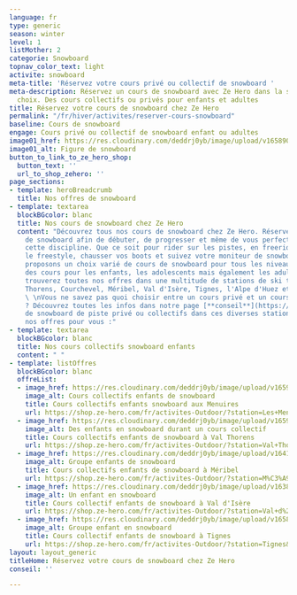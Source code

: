 ```yaml
---
language: fr
type: generic
season: winter
level: 1
listMother: 2
categorie: Snowboard
topnav_color_text: light
activite: snowboard
meta-title: 'Réservez votre cours privé ou collectif de snowboard '
meta-description: Réservez un cours de snowboard avec Ze Hero dans la station de votre
  choix. Des cours collectifs ou privés pour enfants et adultes
title: Réservez votre cours de snowboard chez Ze Hero
permalink: "/fr/hiver/activites/reserver-cours-snowboard"
baseline: Cours de snowboard
engage: Cours privé ou collectif de snowboard enfant ou adultes
image01_href: https://res.cloudinary.com/deddrj0yb/image/upload/v1658907220/website/winter/IMG_7926.jpg
image01_alt: Figure de snowboard
button_to_link_to_ze_hero_shop:
  button_text: ''
  url_to_shop_zehero: ''
page_sections:
- template: heroBreadcrumb
  title: Nos offres de snowboard
- template: textarea
  blockBGcolor: blanc
  title: Nos cours de snowboard chez Ze Hero
  content: "Découvrez tous nos cours de snowboard chez Ze Hero. Réservez un cours
    de snowboard afin de débuter, de progresser et même de vous perfectionner dans
    cette discipline. Que ce soit pour rider sur les pistes, en freeride, apprendre
    le freestyle, chausser vos boots et suivez votre moniteur de snowboard. Nous vous
    proposons un choix varié de cours de snowboard pour tous les niveaux. Vous trouverez
    des cours pour les enfants, les adolescents mais également les adultes. \n\nVous
    trouverez toutes nos offres dans une multitude de stations de ski tel que Val
    Thorens, Courchevel, Méribel, Val d'Isère, Tignes, l'Alpe d'Huez et les Menuires.
    \ \nVous ne savez pas quoi choisir entre un cours privé et un cours collectif
    ? Découvrez toutes les infos dans notre page [**conseil**](https://www.ze-hero.com/fr/hiver/conseils/cours-prive-cours-collectif)**.**\n\nCours
    de snowboard de piste privé ou collectifs dans ces diverses stations, voici toutes
    nos offres pour vous :"
- template: textarea
  blockBGcolor: blanc
  title: Nos cours collectifs snowboard enfants
  content: " "
- template: listOffres
  blockBGcolor: blanc
  offreList:
  - image_href: https://res.cloudinary.com/deddrj0yb/image/upload/v1659357508/website/winter/267408799_9365385923532795_5323596030971719906_n.jpg
    image_alt: Cours collectifs enfants de snowboard
    title: Cours collectifs enfants snowboard aux Menuires
    url: https://shop.ze-hero.com/fr/activites-Outdoor/?station=Les+Menuires&calessonstype=Cours+collectif&catypegenderlistsummer=Enfant&calessonsactivitytype=Snowboard&start-date=
  - image_href: https://res.cloudinary.com/deddrj0yb/image/upload/v1659357505/website/winter/269889239_9441375549267165_2049531082446778310_n.jpg
    image_alt: Des enfants en snowboard durant un cours collectif
    title: Cours collectifs enfants de snowboard à Val Thorens
    url: https://shop.ze-hero.com/fr/activites-Outdoor/?station=Val+Thorens&calessonstype=Cours+collectif&catypegenderlistsummer=Enfant&calessonsactivitytype=Snowboard&start-date=
  - image_href: https://res.cloudinary.com/deddrj0yb/image/upload/v1641898596/website/winter/slide-4-prosneige-cours-location-ecole-ski-snowboard_mezbdr.jpg
    image_alt: Groupe enfants de snowboard
    title: Cours collectifs enfants de snowboard à Méribel
    url: https://shop.ze-hero.com/fr/activites-Outdoor/?station=M%C3%A9ribel&calessonstype=Cours+collectif&catypegenderlistsummer=Enfant&calessonsactivitytype=Snowboard&start-date=
  - image_href: https://res.cloudinary.com/deddrj0yb/image/upload/v1638883534/website/winter/Snowboard-enfant_gi22ao.jpg
    image_alt: Un enfant en snowboard
    title: Cours collectif enfants de snowboard à Val d'Isère
    url: https://shop.ze-hero.com/fr/activites-Outdoor/?station=Val+d%27Is%C3%A8re&calessonstype=Cours+collectif&catypegenderlistsummer=Enfant&calessonsactivitytype=Snowboard&start-date=
  - image_href: https://res.cloudinary.com/deddrj0yb/image/upload/v1658996206/website/winter/272330231_9636082283129823_3776211539232788480_n.jpg
    image_alt: Groupe enfant en snowboard
    title: Cours collectif enfants de snowboard à Tignes
    url: https://shop.ze-hero.com/fr/activites-Outdoor/?station=Tignes&calessonstype=Cours+collectif&catypegenderlistsummer=Enfant&calessonsactivitytype=Snowboard&start-date=
layout: layout_generic
titleHome: Réservez votre cours de snowboard chez Ze Hero
conseil: ''

---
```

